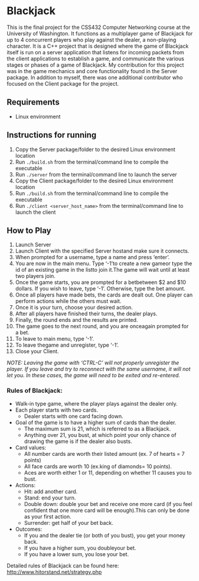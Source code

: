 # Blackjack
This is the final project for the CSS432 Computer Networking course at the University of Washington. It functions as a multiplayer game of Blackjack for up to 4 concurrent players who play against the dealer, a non-playing character. It is a C++ project that is designed where the game of Blackjack itself is run on a server application that listens for incoming packets from the client applications to establish a game, and communicate the various stages or phases of a game of Blackjack. My contribution for this project was in the game mechanics and core functionality found in the Server package. In addition to myself, there was one additional contributor who focused on the Client package for the project.

## Requirements
- Linux environment

## Instructions for running
1. Copy the Server package/folder to the desired Linux environment location
2. Run `./build.sh` from the terminal/command line to compile the executable
3. Run `./server` from the terminal/command line to launch the server
4. Copy the Client package/folder to the desired Linux environment location
5. Run `./build.sh` from the terminal/command line to compile the executable
6. Run `./client <server_host_name>` from the terminal/command line to launch the client

## How to Play
1. Launch Server
2. Launch Client with the specified Server hostand make sure it connects.
3. When prompted for a username, type a name and press ‘enter’.
4. You are now in the main menu. Type ‘-1’to create a new gameor type the id of an existing game in the listto join it.The game will wait until at least two players join.
5. Once the game starts, you are prompted for a betbetween $2 and $10 dollars. If you wish to leave, type ‘-1’. Otherwise, type the bet amount.
6. Once all players have made bets, the cards are dealt out. One player can perform actions while the others must wait.
7. Once it is your turn, choose your desired action.
8. After all players have finished their turns, the dealer plays.
9. Finally, the round ends and the results are printed.
10. The game goes to the next round, and you are onceagain prompted for a bet.
11. To leave to main menu, type ‘-1’.
12. To leave thegame and unregister, type ‘-1’.
13. Close your Client.

*NOTE: Leaving the game with ‘CTRL-C’ will not properly unregister the player. If you leave and try to reconnect with the same username, it will not let you. In these cases, the game will need to be exited and re-entered.*

### Rules of Blackjack:
- Walk-in type game, where the player plays against the dealer only.
- Each player starts with two cards.
    - Dealer starts with one card facing down.
- Goal of the game is to have a higher sum of cards than the dealer. 
    - The maximum sum is 21, which is referred to as a Blackjack.
    - Anything over 21, you bust, at which point your only chance of drawing the game is if the dealer also busts.
- Card values:
    - All number cards are worth their listed amount (ex. 7 of hearts = 7 points)
    - All face cards are worth 10 (ex.king of diamonds= 10 points).
    - Aces are worth either 1 or 11, depending on whether 11 causes you to bust.
- Actions:
    - Hit: add another card.
    - Stand: end your turn.
    - Double down: double your bet and receive one more card (if you feel confident that one more card will be enough).This can only be done as your first action.
    - Surrender: get half of your bet back.
- Outcomes:
    - If you and the dealer tie (or both of you bust), you get your money back.
    - If you have a higher sum, you doubleyour bet.
    - If you have a lower sum, you lose your bet.

Detailed rules of Blackjack can be found here: http://www.hitorstand.net/strategy.php